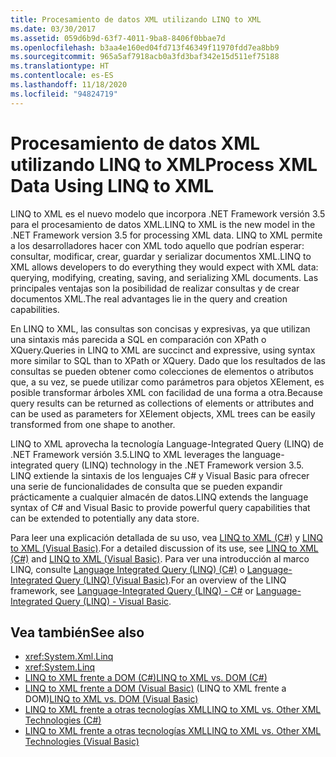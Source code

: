 ```yaml
---
title: Procesamiento de datos XML utilizando LINQ to XML
ms.date: 03/30/2017
ms.assetid: 059d6b9d-63f7-4011-9ba8-8406f0bbae7d
ms.openlocfilehash: b3aa4e160ed04fd713f46349f11970fdd7ea8bb9
ms.sourcegitcommit: 965a5af7918acb0a3fd3baf342e15d511ef75188
ms.translationtype: HT
ms.contentlocale: es-ES
ms.lasthandoff: 11/18/2020
ms.locfileid: "94824719"
---
```

# <a name="process-xml-data-using-linq-to-xml"></a><span data-ttu-id="ddd69-102">Procesamiento de datos XML utilizando LINQ to XML</span><span class="sxs-lookup"><span data-stu-id="ddd69-102">Process XML Data Using LINQ to XML</span></span>
<span data-ttu-id="ddd69-103">LINQ to XML es el nuevo modelo que incorpora .NET Framework versión 3.5 para el procesamiento de datos XML.</span><span class="sxs-lookup"><span data-stu-id="ddd69-103">LINQ to XML is the new model in the .NET Framework version 3.5 for processing XML data.</span></span> <span data-ttu-id="ddd69-104">LINQ to XML permite a los desarrolladores hacer con XML todo aquello que podrían esperar: consultar, modificar, crear, guardar y serializar documentos XML.</span><span class="sxs-lookup"><span data-stu-id="ddd69-104">LINQ to XML allows developers to do everything they would expect with XML data: querying, modifying, creating, saving, and serializing XML documents.</span></span> <span data-ttu-id="ddd69-105">Las principales ventajas son la posibilidad de realizar consultas y de crear documentos XML.</span><span class="sxs-lookup"><span data-stu-id="ddd69-105">The real advantages lie in the query and creation capabilities.</span></span>  
  
 <span data-ttu-id="ddd69-106">En LINQ to XML, las consultas son concisas y expresivas, ya que utilizan una sintaxis más parecida a SQL en comparación con XPath o XQuery.</span><span class="sxs-lookup"><span data-stu-id="ddd69-106">Queries in LINQ to XML are succinct and expressive, using syntax more similar to SQL than to XPath or XQuery.</span></span> <span data-ttu-id="ddd69-107">Dado que los resultados de las consultas se pueden obtener como colecciones de elementos o atributos que, a su vez, se puede utilizar como parámetros para objetos XElement, es posible transformar árboles XML con facilidad de una forma a otra.</span><span class="sxs-lookup"><span data-stu-id="ddd69-107">Because query results can be returned as collections of elements or attributes and can be used as parameters for XElement objects, XML trees can be easily transformed from one shape to another.</span></span>  
  
 <span data-ttu-id="ddd69-108">LINQ to XML aprovecha la tecnología Language-Integrated Query (LINQ) de .NET Framework versión  3.5.</span><span class="sxs-lookup"><span data-stu-id="ddd69-108">LINQ to XML leverages the language-integrated query (LINQ) technology in the .NET Framework version 3.5.</span></span> <span data-ttu-id="ddd69-109">LINQ extiende la sintaxis de los lenguajes C# y Visual Basic para ofrecer una serie de funcionalidades de consulta que se pueden expandir prácticamente a cualquier almacén de datos.</span><span class="sxs-lookup"><span data-stu-id="ddd69-109">LINQ extends the language syntax of C# and Visual Basic to provide powerful query capabilities that can be extended to potentially any data store.</span></span>  
  
 <span data-ttu-id="ddd69-110">Para leer una explicación detallada de su uso, vea [LINQ to XML (C#)](../../linq/linq-xml-overview.md) y [LINQ to XML (Visual Basic)](../../linq/linq-xml-overview.md).</span><span class="sxs-lookup"><span data-stu-id="ddd69-110">For a detailed discussion of its use, see [LINQ to XML (C#)](../../linq/linq-xml-overview.md) and [LINQ to XML (Visual Basic)](../../linq/linq-xml-overview.md).</span></span> <span data-ttu-id="ddd69-111">Para ver una introducción al marco LINQ, consulte [Language Integrated Query (LINQ) (C#)](../../../csharp/programming-guide/concepts/linq/index.md) o [Language-Integrated Query (LINQ) (Visual Basic)](../../../visual-basic/programming-guide/concepts/linq/index.md).</span><span class="sxs-lookup"><span data-stu-id="ddd69-111">For an overview of the LINQ framework, see [Language-Integrated Query (LINQ) - C#](../../../csharp/programming-guide/concepts/linq/index.md) or [Language-Integrated Query (LINQ) - Visual Basic](../../../visual-basic/programming-guide/concepts/linq/index.md).</span></span>  
  
## <a name="see-also"></a><span data-ttu-id="ddd69-112">Vea también</span><span class="sxs-lookup"><span data-stu-id="ddd69-112">See also</span></span>

- <xref:System.Xml.Linq>
- <xref:System.Linq>
- [<span data-ttu-id="ddd69-113">LINQ to XML frente a DOM (C#)</span><span class="sxs-lookup"><span data-stu-id="ddd69-113">LINQ to XML vs. DOM (C#)</span></span>](../../linq/linq-xml-vs-dom.md)
- <span data-ttu-id="ddd69-114">[LINQ to XML frente a DOM (Visual Basic)](../../linq/linq-xml-vs-dom.md) (LINQ to XML frente a DOM)</span><span class="sxs-lookup"><span data-stu-id="ddd69-114">[LINQ to XML vs. DOM (Visual Basic)](../../linq/linq-xml-vs-dom.md)</span></span>
- [<span data-ttu-id="ddd69-115">LINQ to XML frente a otras tecnologías XML</span><span class="sxs-lookup"><span data-stu-id="ddd69-115">LINQ to XML vs. Other XML Technologies (C#)</span></span>](../../linq/linq-xml-vs-xml-technologies.md)
- [<span data-ttu-id="ddd69-116">LINQ to XML frente a otras tecnologías XML</span><span class="sxs-lookup"><span data-stu-id="ddd69-116">LINQ to XML vs. Other XML Technologies (Visual Basic)</span></span>](../../linq/linq-xml-vs-xml-technologies.md)
